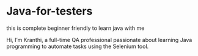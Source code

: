  # Java-for-testers
this is complete beginner friendly to learn java with me 

Hi, I’m Kranthi, a full-time QA professional passionate about learning Java programming to automate tasks using the Selenium tool.
